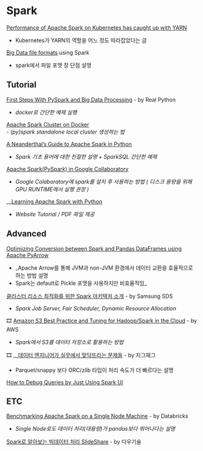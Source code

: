 # Spark

[Performance of Apache Spark on Kubernetes has caught up with YARN](https://towardsdatascience.com/performance-of-apache-spark-on-kubernetes-has-caught-up-with-yarn-73730878a792)  
  -  Kubernetes가 YARN의 역할을 어느 정도 따라잡았다는 글 

[Big Data file formats](https://luminousmen.com/post/big-data-file-formats) using Spark  
  -  spark에서 파일 포맷 장 단점 설명 

## Tutorial

[First Steps With PySpark and Big Data Processing](https://realpython.com/pyspark-intro/) - by Real Python  
  -  _docker로 간단한 예제 실행_

[Apache Spark Cluster on Docker](https://towardsdatascience.com/apache-spark-cluster-on-docker-ft-a-juyterlab-interface-418383c95445)  
  _-  \(py\)spark  standalone local cluster 생성하는 법_ 

[A Neanderthal’s Guide to Apache Spark in Python](https://towardsdatascience.com/a-neanderthals-guide-to-apache-spark-in-python-9ef1f156d427)  
  -  _Spark 기초 용어에 대한 친절한 설명 + SparkSQL 간단한 예제_

[Apache Spark\(PySpark\) in Google Collaboratory](https://medium.com/@sushantgautam_930/apache-spark-in-google-collaboratory-in-3-steps-e0acbba654e6)  
  -  _Google Colaboratory에 spark를 설치 후 사용하는 방법 \( 디스크 용량을 위해 GPU RUNTIME에서 실행 권장 \)_

\_\_[Learning Apache Spark with Python](https://runawayhorse001.github.io/LearningApacheSpark/index.html)  
  -  _Website Tutorial / PDF 파일 제공_

## Advanced

[Optimizing Conversion between Spark and Pandas DataFrames using Apache PyArrow](https://blog.clairvoyantsoft.com/optimizing-conversion-between-spark-and-pandas-dataframes-using-apache-pyarrow-9d439cbf2010)  
  -  _Apache Arrow를 통해 JVM과 non-JVM 환경에서 데이터 교환을 효율적으로 하는 방법 설명  
  -  Spark는 default로 Pickle 포맷을 사용하지만 비효율적임_

[클러스터 리소스 최적화를 위한 Spark 아키텍처 소개](https://www.samsungsds.com/global/ko/support/insights/Spark-Cluster-job-server.html) - by Samsung SDS  
  -  _Spark Job Server, Fair Scheduler, Dynamic Resource Allocation_

🎞 [Amazon S3 Best Practice and Tuning for Hadoop/Spark in the Cloud](https://www.slideshare.net/ssuserca76a5/amazon-s3-best-practice-and-tuning-for-hadoopspark-in-the-cloud) - by AWS  
  -  _Spark에서 S3를 데이터 저장소로 활용하는 방법_

🎞 __[데이터 엔지니어가 실무에서 맞닥뜨리는 문제들](https://www.slideshare.net/SungWoonSo/awskrug-235407792) - by 지그재그   
  -  Parquet/snappy 보다 ORC/zlib 타입이 처리 속도가 더 빠르다는 설명 

[How to Debug Queries by Just Using Spark UI](https://medium.com/swlh/spark-ui-to-debug-queries-3ba43279efee)

## ETC

[Benchmarking Apache Spark on a Single Node Machine](https://databricks.com/blog/2018/05/03/benchmarking-apache-spark-on-a-single-node-machine.html) - by Databricks  
  -  _Single Node로도 데이터 처리\(대용량\)가 pandas보다  뛰어나다는 설명_

[Spark로 알아보는 빅데이터 처리 SlideShare](https://www.slideshare.net/JoenggyuLenKim/spark-152302106?fbclid=IwAR0FWY83VgVU2rpJKB1BswmAbjL_Z1tXqjoJIbKIdQ9A2FA-p6BN7w5xQec) - by 다우기술

